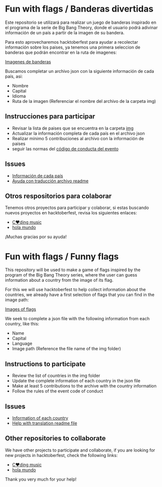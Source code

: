# Fun with flags / Banderas divertidas

Este repositorio se utilizará para realizar un juego de banderas inspirado en el programa de la serie de Big Bang Theory, donde el usuario podrá adivinar información de un país a partir de la imagen de su bandera.

Para esto aprovecharemos hacktoberfest para ayudar a recolectar información sobre los paises, ya tenemos una primera seleccion de banderas que podrán encontrar en la ruta de imagenes:

[Imagenes de banderas](https://github.com/xaca/juego_banderas/tree/master/img)

Buscamos completar un archivo json con la siguiente información de cada país, asi:

+ Nombre
+ Capital
+ Idioma
+ Ruta de la imagen (Referenciar el nombre del archivo de la carpeta img)

## Instrucciones para participar

+ Revisar la lista de paises que se encuentra en la carpeta [img](https://github.com/xaca/juego_banderas/tree/master/img)
+ Actualizar la información completa de cada país en el archivo json
+ Realizar mínimo 5 contribuciones al archivo con la información de países
+ seguir las normas del [código de conducta del evento](https://docs.google.com/document/d/1gFKOhyUqMZzrZcbq8A_TpO5x9J9HK6agv70awCH8pyI/edit)

## Issues

+ [Información de cada país](https://github.com/xaca/juego_banderas/issues/1)
+ [Ayuda con traducción archivo readme](https://github.com/xaca/juego_banderas/issues/2)

## Otros respositorios para colaborar

Tenemos otros proyectos para participar y colaborar, si estas buscando nuevos proyectos en hacktoberfest, revisa los siguientes enlaces:

+ [C:heart:ding music](https://github.com/xaca/coding-music)
+ [hola mundo](https://github.com/xaca/holamundo.co)

¡Muchas gracias por su ayuda!


# Fun with flags / Funny flags

This repository will be used to make a game of flags inspired by the program of the Big Bang Theory series, where the user can guess information about a country from the image of its flag.

For this we will use hacktoberfest to help collect information about the countries, we already have a first selection of flags that you can find in the image path:

[Images of flags](https://github.com/xaca/juego_banderas/tree/master/img)

We seek to complete a json file with the following information from each country, like this:

+ Name
+ Capital
+ Language
+ Image path (Reference the file name of the img folder)

## Instructions to participate

+ Review the list of countries in the img folder
+ Update the complete information of each country in the json file
+ Make at least 5 contributions to the archive with the country information
+ Follow the rules of the event code of conduct

## Issues
+ [Information of each country](https://github.com/xaca/juego_banderas/issues/1)
+ [Help with translation readme file](https://github.com/xaca/juego_banderas/issues/2)

## Other repositories to collaborate
We have other projects to participate and collaborate, if you are looking for new projects in hacktoberfest, check the following links:

+ [C:heart:ding music](https://github.com/xaca/coding-music)
+ [hola mundo](https://github.com/xaca/holamundo.co)

Thank you very much for your help!
